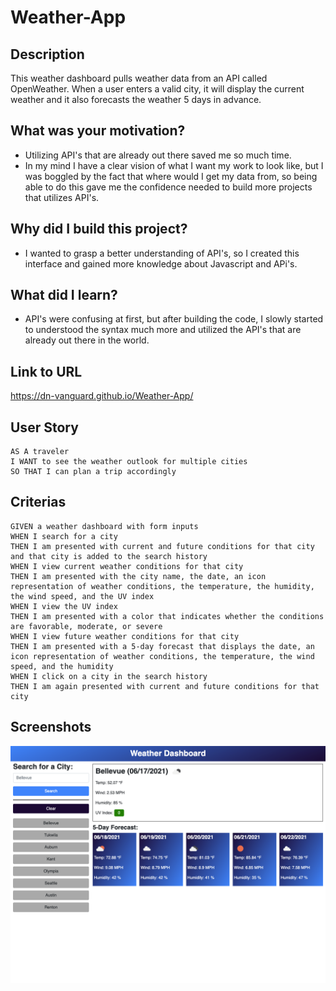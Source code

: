 # Weather-App

## Description
This weather dashboard pulls weather data from an API called OpenWeather.
When a user enters a valid city, it will display the current weather and it also forecasts the weather 5 days in advance.

## What was your motivation?
- Utilizing API's that are already out there saved me so much time.
- In my mind I have a clear vision of what I want my work to look like, but I was boggled by the fact that where would I get my data from,
so being able to do this gave me the confidence needed to build more projects that utilizes API's.

## Why did I build this project?
- I wanted to grasp a better understanding of API's, so I created this interface and gained more knowledge about Javascript and APi's.

## What did I learn?
- API's were confusing at first, but after building the code, I slowly started to understood the syntax much more and utilized the API's that are already out there in the world.

## Link to URL
https://dn-vanguard.github.io/Weather-App/

## User Story

```
AS A traveler
I WANT to see the weather outlook for multiple cities
SO THAT I can plan a trip accordingly
```

## Criterias

```
GIVEN a weather dashboard with form inputs
WHEN I search for a city
THEN I am presented with current and future conditions for that city and that city is added to the search history
WHEN I view current weather conditions for that city
THEN I am presented with the city name, the date, an icon representation of weather conditions, the temperature, the humidity, the wind speed, and the UV index
WHEN I view the UV index
THEN I am presented with a color that indicates whether the conditions are favorable, moderate, or severe
WHEN I view future weather conditions for that city
THEN I am presented with a 5-day forecast that displays the date, an icon representation of weather conditions, the temperature, the wind speed, and the humidity
WHEN I click on a city in the search history
THEN I am again presented with current and future conditions for that city
```

## Screenshots
![weather_dashboard](assets/images/weather_dashboard.png)



